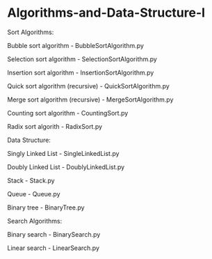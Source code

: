 # Algorithms-and-Data-Structure-I


Sort Algorithms:

Bubble sort algorithm - BubbleSortAlgorithm.py

Selection sort algorithm - SelectionSortAlgorithm.py

Insertion sort algorithm - InsertionSortAlgorithm.py

Quick sort algorithm (recursive) - QuickSortAlgorithm.py

Merge sort algorithm (recursive) - MergeSortAlgorithm.py

Counting sort algorithm - CountingSort.py

Radix sort algorith - RadixSort.py



Data Structure:

Singly Linked List - SingleLinkedList.py

Doubly Linked List - DoublyLinkedList.py

Stack - Stack.py

Queue - Queue.py

Binary tree - BinaryTree.py



Search Algorithms:

Binary search - BinarySearch.py

Linear search - LinearSearch.py



